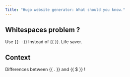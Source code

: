 ```yaml
---
Title: "Hugo website generator: What should you know."
---
```

## Whitespaces problem ?
Use {{- -}} Instead of {{ }}. Life saver.

## Context
Differences between {{ . }} and {{ $ }} !